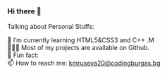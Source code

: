 ### Hi there 👋

Talking about Personal Stuffs:

🚀   I’m currently learning HTML5&CSS3 and C++ .M<br>
👨🏻‍💻   Most of my projects are available on Github.<br>
👾   Fun fact:<br>
📫   How to reach me: kmruseva20@codingburgas.bg<br>
